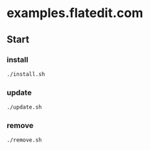 # examples.flatedit.com

## Start

### install

```bash
./install.sh
```


### update

```bash
./update.sh
```


### remove

```bash
./remove.sh
```